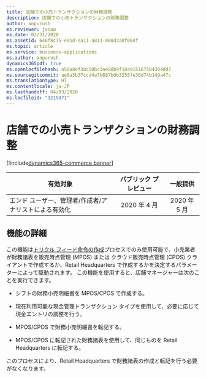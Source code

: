 ```yaml
---
title: 店舗での小売トランザクションの財務調整
description: 店舗での小売トランザクションの財務調整
author: anpurush
ms.reviewer: josaw
ms.date: 03/31/2020
ms.assetid: 648f8c75-e91d-ea11-a811-000d3a8f004f
ms.topic: article
ms.service: business-applications
ms.author: anpurush
dynamics365pdf: true
ms.openlocfilehash: a50a8ef38c50bc3ae80b9f10a915167504304dd7
ms.sourcegitcommit: ae0a3b37ccd4a7b687b0b3258fe36d74b149a47c
ms.translationtype: HT
ms.contentlocale: ja-JP
ms.lasthandoff: 04/03/2020
ms.locfileid: "3219471"
---
```

# <a name="financial-reconciliation-of-retail-transactions-in-the-store"></a>店舗での小売トランザクションの財務調整
[!include[dynamics365-commerce banner](../includes/dynamics365-commerce.md)]

| 有効対象    |  パブリック プレビュー | 一般提供 | 
| ---------- | :----------: |:----------: |
|エンド ユーザー、管理者/作成者/アナリストによる有効化|2020 年 4 月| 2020 年 5 月|






## <a name="feature-details"></a>機能の詳細
<!--feature detail start -->
この機能は[トリクル フィード命令の作成](https://docs.microsoft.com/dynamics365-release-plan/2019wave2/dynamics365-retail/enhancements-retail-statement-posting#trickle-feed-order-creation)プロセスでのみ使用可能で、小売業者が財務諸表を販売時点管理 (MPOS) または クラウド販売時点管理 (CPOS) クライアントで作成するか、Retail Headquarters で作成するかを決定するパラメーターによって駆動されます。 この機能を使用すると、店舗マネージャーは次のことを実行できます。

- シフトの財務小売明細書を MPOS/CPOS で作成する。

- 現在利用可能な現金管理トランザクション タイプを使用して、必要に応じて現金エントリの調整を行う。

- MPOS/CPOS で財務小売明細書を転記する。

- MPOS/CPOS に転記された財務諸表を使用して、同じものを Retail Headquarters に転記する。

このプロセスにより、Retail Headquarters で財務諸表の作成と転記を行う必要がなくなります。
<!--feature detail end -->









